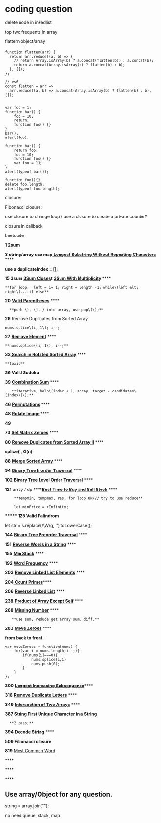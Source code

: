 # coding question



delete node in inkedlist

top two frequents in array

flattern object/array

#### 

```text
function flatten(arr) {
  return arr.reduce((a, b) => {
    // return Array.isArray(b) ? a.concat(flatten(b)) : a.concat(b);
    return a.concat(Array.isArray(b) ? flatten(b) : b);
  }, []);
};

// es6
const flatten = arr =>
  arr.reduce((a, b) => a.concat(Array.isArray(b) ? flatten(b) : b), []);
  
```



```text
var foo = 1;
function bar() {
	foo = 10;
	return;
	function foo() {}
}
bar();
alert(foo);
```

```text
function bar() {
    return foo;
    foo = 10;
    function foo() {}
    var foo = 11;
}
alert(typeof bar());
```

```text
function foo(){}
delete foo.length;
alert(typeof foo.length);
```

closure:

  Fibonacci closure:

  use closure to change loop / use a closure to create a private counter?

 closure in callback



Leetcode

**1  2sum**

**3 string/array  use map**[  **Longest Substring Without Repeating Characters**](https://leetcode.com/problems/longest-substring-without-repeating-characters) ****

   **use a duplicateIndex = \[\];** 

**15 3sum** [**3Sum Closes**](https://leetcode.com/problems/3sum-closest)**t**  [**3Sum With Multiplicity**](https://leetcode.com/problems/3sum-with-multiplicity)    ****

    **for loop,  left = i+ 1; right = length -1; while\(left &lt; right\)....if else**

**20**  [**Valid Parentheses**](https://leetcode.com/problems/valid-parentheses)    ****

      **push \), \], } into array, use pop\(\);**

**26**  Remove Duplicates from Sorted Array

    nums.splice\(i, 1\); i--;

**27** [**Remove Element**](https://leetcode.com/problems/remove-element)    ****

    **nums.splice\(i, 1\), i--;**

**33**[  **Search in Rotated Sorted Array**](https://leetcode.com/problems/search-in-rotated-sorted-array)   ****

    **toxic** 

**36  Valid Sudoku**

**39**  [**Combination Sum**](https://leetcode.com/problems/combination-sum) ****

       **iterative, help\(index + 1, array, target - candidates\[index\]\);**

**46** [**Permutations**](https://leetcode.com/problems/permutations)    ****

**48** [**Rotate Image**](https://leetcode.com/problems/rotate-image)    ****

**49**

**73** [**Set Matrix Zeroes**](https://leetcode.com/problems/set-matrix-zeroes) ****

**80** [**Remove Duplicates from Sorted Array II**](https://leetcode.com/problems/remove-duplicates-from-sorted-array-ii)   ****

   **splice\(\), O\(n\)**

**88** [**Merge Sorted Array**](https://leetcode.com/problems/merge-sorted-array)    ****

**94** [**Binary Tree Inorder Traversal**](https://leetcode.com/problems/binary-tree-inorder-traversal)   ****

**102** [**Binary Tree Level Order Traversal**](https://leetcode.com/problems/binary-tree-level-order-traversal)    ****

**121** array / dp  ****[**Best Time to Buy and Sell Stock**](https://leetcode.com/problems/best-time-to-buy-and-sell-stock)   ****

        **tempmin, tempmax, res. for loop ON/// try to use reduce**

```text
    let minPrice = +Infinity;
```

**\*\*\*\*\* 125 Valid Palindrom** 

let str = s.replace\(/\W/g, ''\).toLowerCase\(\);

**144** [**Binary Tree Preorder Traversal**](https://leetcode.com/problems/binary-tree-preorder-traversal)    ****

**151** [**Reverse Words in a String**](https://leetcode.com/problems/reverse-words-in-a-string)   ****

**155** [**Min Stack**](https://leetcode.com/problems/min-stack)   ****

**192** [**Word Frequency**](https://leetcode.com/problems/word-frequency)    ****

**203** [**Remove Linked List Elements**](https://leetcode.com/problems/remove-linked-list-elements) ****

**204**[ **Count Primes**](https://leetcode.com/problems/count-primes)\*\*\*\*

**206** [**Reverse Linked List**](https://leetcode.com/problems/reverse-linked-list)  ****

**238** [**Product of Array Except Self**](https://leetcode.com/problems/product-of-array-except-self)    ****

**268** [**Missing Number**](https://leetcode.com/problems/missing-number)  ****

       **use sum, reduce get array sum, diff.**

**283** [**Move Zeroes**](https://leetcode.com/problems/move-zeroes)    ****

**from back to front.**

```text
var moveZeroes = function(nums) {       
    for(var i = nums.length;i--;){
        if(nums[i]===0){
            nums.splice(i,1)
            nums.push(0);
        }
    }
};
```

**300**  [**Longest Increasing Subsequence**](https://leetcode.com/problems/longest-increasing-subsequence)\*\*\*\*

**316**  [**Remove Duplicate Letters**](https://leetcode.com/problems/remove-duplicate-letters) ****

**349** [ **Intersection of Two Arrays**](https://leetcode.com/problems/intersection-of-two-arrays)    ****

**387 String  First Unique Character in a String**

      **2 pass;**

**394** [ **Decode String**](https://leetcode.com/problems/decode-string)   ****

**509 Fibonacci closure**

**819** [Most Common Word](https://leetcode.com/problems/most-common-word)    

\*\*\*\*

\*\*\*\*

\*\*\*\*

## Use array/Object for any question.

string =  array.join\(""\);

no need queue, stack, map

